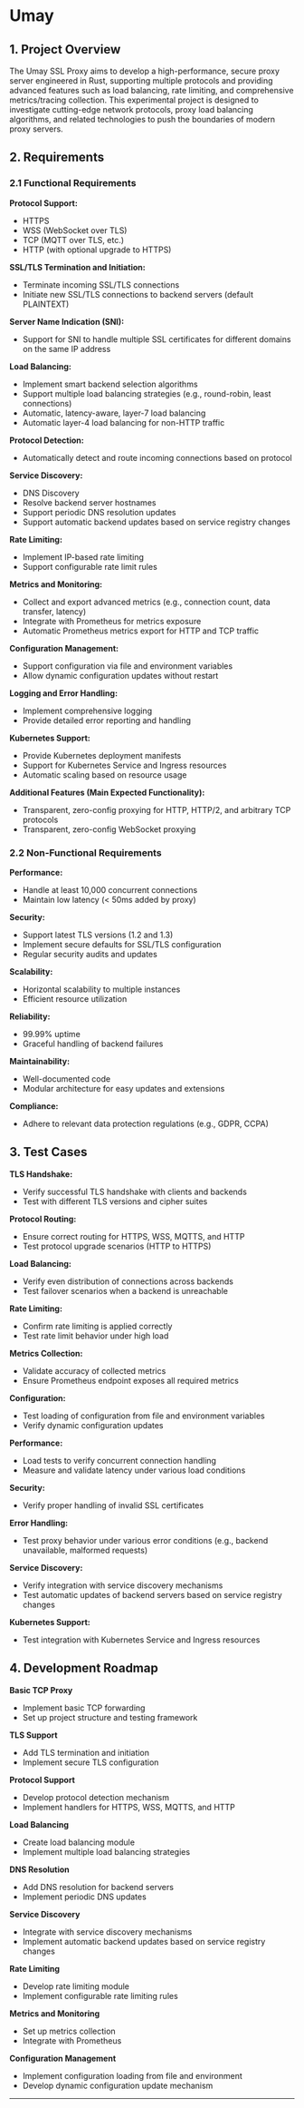 # Umay

## 1. Project Overview

The Umay SSL Proxy aims to develop a high-performance, secure proxy server engineered in Rust, supporting multiple
protocols and providing advanced features such as load balancing, rate limiting, and comprehensive metrics/tracing
collection. This experimental project is designed to investigate cutting-edge network protocols, proxy load balancing
algorithms, and related technologies to push the boundaries of modern proxy servers.

## 2. Requirements

### 2.1 Functional Requirements

**Protocol Support:**

- HTTPS
- WSS (WebSocket over TLS)
- TCP (MQTT over TLS, etc.)
- HTTP (with optional upgrade to HTTPS)

**SSL/TLS Termination and Initiation:**

- Terminate incoming SSL/TLS connections
- Initiate new SSL/TLS connections to backend servers (default PLAINTEXT)

**Server Name Indication (SNI):**

- Support for SNI to handle multiple SSL certificates for different domains on the same IP address

**Load Balancing:**

- Implement smart backend selection algorithms
- Support multiple load balancing strategies (e.g., round-robin, least connections)
- Automatic, latency-aware, layer-7 load balancing
- Automatic layer-4 load balancing for non-HTTP traffic

**Protocol Detection:**

- Automatically detect and route incoming connections based on protocol

**Service Discovery:**

- DNS Discovery
- Resolve backend server hostnames
- Support periodic DNS resolution updates
- Support automatic backend updates based on service registry changes

**Rate Limiting:**

- Implement IP-based rate limiting
- Support configurable rate limit rules

**Metrics and Monitoring:**

- Collect and export advanced metrics (e.g., connection count, data transfer, latency)
- Integrate with Prometheus for metrics exposure
- Automatic Prometheus metrics export for HTTP and TCP traffic

**Configuration Management:**

- Support configuration via file and environment variables
- Allow dynamic configuration updates without restart

**Logging and Error Handling:**

- Implement comprehensive logging
- Provide detailed error reporting and handling

**Kubernetes Support:**

- Provide Kubernetes deployment manifests
- Support for Kubernetes Service and Ingress resources
- Automatic scaling based on resource usage

**Additional Features (Main Expected Functionality):**

- Transparent, zero-config proxying for HTTP, HTTP/2, and arbitrary TCP protocols
- Transparent, zero-config WebSocket proxying

### 2.2 Non-Functional Requirements

**Performance:**

- Handle at least 10,000 concurrent connections
- Maintain low latency (< 50ms added by proxy)

**Security:**

- Support latest TLS versions (1.2 and 1.3)
- Implement secure defaults for SSL/TLS configuration
- Regular security audits and updates

**Scalability:**

- Horizontal scalability to multiple instances
- Efficient resource utilization

**Reliability:**

- 99.99% uptime
- Graceful handling of backend failures

**Maintainability:**

- Well-documented code
- Modular architecture for easy updates and extensions

**Compliance:**

- Adhere to relevant data protection regulations (e.g., GDPR, CCPA)

## 3. Test Cases

**TLS Handshake:**

- Verify successful TLS handshake with clients and backends
- Test with different TLS versions and cipher suites

**Protocol Routing:**

- Ensure correct routing for HTTPS, WSS, MQTTS, and HTTP
- Test protocol upgrade scenarios (HTTP to HTTPS)

**Load Balancing:**

- Verify even distribution of connections across backends
- Test failover scenarios when a backend is unreachable

**Rate Limiting:**

- Confirm rate limiting is applied correctly
- Test rate limit behavior under high load

**Metrics Collection:**

- Validate accuracy of collected metrics
- Ensure Prometheus endpoint exposes all required metrics

**Configuration:**

- Test loading of configuration from file and environment variables
- Verify dynamic configuration updates

**Performance:**

- Load tests to verify concurrent connection handling
- Measure and validate latency under various load conditions

**Security:**

- Verify proper handling of invalid SSL certificates

**Error Handling:**

- Test proxy behavior under various error conditions (e.g., backend unavailable, malformed requests)

**Service Discovery:**

- Verify integration with service discovery mechanisms
- Test automatic updates of backend servers based on service registry changes

**Kubernetes Support:**

- Test integration with Kubernetes Service and Ingress resources

## 4. Development Roadmap

**Basic TCP Proxy**

- Implement basic TCP forwarding
- Set up project structure and testing framework

**TLS Support**

- Add TLS termination and initiation
- Implement secure TLS configuration

**Protocol Support**

- Develop protocol detection mechanism
- Implement handlers for HTTPS, WSS, MQTTS, and HTTP

**Load Balancing**

- Create load balancing module
- Implement multiple load balancing strategies

**DNS Resolution**

- Add DNS resolution for backend servers
- Implement periodic DNS updates

**Service Discovery**

- Integrate with service discovery mechanisms
- Implement automatic backend updates based on service registry changes

**Rate Limiting**

- Develop rate limiting module
- Implement configurable rate limiting rules

**Metrics and Monitoring**

- Set up metrics collection
- Integrate with Prometheus

**Configuration Management**

- Implement configuration loading from file and environment
- Develop dynamic configuration update mechanism

---
